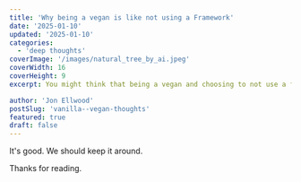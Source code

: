 ```yaml
---
title: 'Why being a vegan is like not using a Framework'
date: '2025-01-10'
updated: '2025-01-10'
categories:
  - 'deep thoughts'
coverImage: '/images/natural_tree_by_ai.jpeg'
coverWidth: 16
coverHeight: 9
excerpt: You might think that being a vegan and choosing to not use a framework have nothing in common, well I think they do.

author: 'Jon Ellwood'
postSlug: 'vanilla--vegan-thoughts'
featured: true
draft: false
---
```


It's good. We should keep it around.

Thanks for reading.
